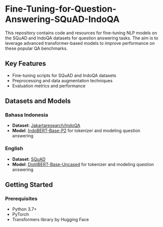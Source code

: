 # Fine-Tuning-for-Question-Answering-SQuAD-IndoQA

This repository contains code and resources for fine-tuning NLP models on the SQuAD and IndoQA datasets for question answering tasks. The aim is to leverage advanced transformer-based models to improve performance on these popular QA benchmarks.

## Key Features
- Fine-tuning scripts for SQuAD and IndoQA datasets
- Preprocessing and data augmentation techniques
- Evaluation metrics and performance

## Datasets and Models
### Bahasa Indonesia
- **Dataset**: [Jakartaresearch/IndoQA](https://huggingface.co/datasets/jakartaresearch/indoqa)
- **Model**: [IndoBERT-Base-P2](https://huggingface.co/indobenchmark/indobert-base-p2) for tokenizer and modeling question answering

### English
- **Dataset**: [SQuAD](https://rajpurkar.github.io/SQuAD-explorer/)
- **Model**: [DistilBERT-Base-Uncased](https://huggingface.co/distilbert-base-uncased) for tokenizer and modeling question answering

## Getting Started
### Prerequisites
- Python 3.7+
- PyTorch
- Transformers library by Hugging Face